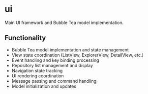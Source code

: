 # ui

Main UI framework and Bubble Tea model implementation.

## Functionality

- Bubble Tea model implementation and state management
- View state coordination (ListView, ExplorerView, DetailView, etc.)
- Event handling and key binding processing
- Repository list management and display
- Navigation state tracking
- UI rendering coordination
- Message passing and command handling
- Model initialization and updates
